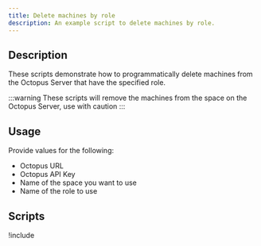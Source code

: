 ```yaml
---
title: Delete machines by role
description: An example script to delete machines by role.
---
```


## Description

These scripts demonstrate how to programmatically delete machines from the Octopus Server that have the specified role.

:::warning
These scripts will remove the machines from the space on the Octopus Server, use with caution
:::

## Usage
Provide values for the following:
- Octopus URL
- Octopus API Key
- Name of the space you want to use
- Name of the role to use

## Scripts

!include <delete-machines-by-role-scripts>
